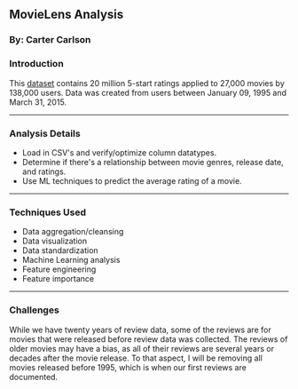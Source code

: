 ## MovieLens Analysis
### By: Carter Carlson

### Introduction

This [dataset](http://files.grouplens.org/datasets/movielens/ml-20m-README.html) contains 20 million 5-start ratings applied to 27,000 movies by 138,000
users.  Data was created from users between January 09, 1995 and March 31, 2015.

---

### Analysis Details

* Load in CSV's and verify/optimize column datatypes.
* Determine if there's a relationship between movie genres, release date, and ratings.
* Use ML techniques to predict the average rating of a movie.

---

### Techniques Used

* Data aggregation/cleansing
* Data visualization
* Data standardization
* Machine Learning analysis
* Feature engineering
* Feature importance

---

### Challenges

While we have twenty years of review data, some of the reviews are for movies that
were released before review data was collected.  The reviews of older movies may
have a bias, as all of their reviews are several years or decades after the movie
release.  To that aspect, I will be removing all movies released before 1995, which
is when our first reviews are documented.
